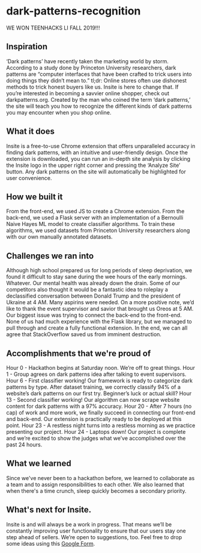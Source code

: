 # dark-patterns-recognition
WE WON TEENHACKS LI FALL 2019!!!
## Inspiration
‘Dark patterns’ have recently taken the marketing world by storm. According to a study done by Princeton University researchers, dark patterns are “computer interfaces that have been crafted to trick users into doing things they didn’t mean to.” tl;dr: Online stores often use dishonest methods to trick honest buyers like us. Insite is here to change that.
If you’re interested in becoming a savvier online shopper, check out darkpatterns.org. Created by the man who coined the term ‘dark patterns,’ the site will teach you how to recognize the different kinds of dark patterns you may encounter when you shop online.

## What it does
Insite is a free-to-use Chrome extension that offers unparalleled accuracy in finding dark patterns, with an intuitive and user-friendly design. Once the extension is downloaded, you can run an in-depth site analysis by clicking the Insite logo in the upper right corner and pressing the ‘Analyze Site’ button. Any dark patterns on the site will automatically be highlighted for user convenience.

## How we built it
From the front-end, we used JS to create a Chrome extension. From the back-end, we used a Flask server with an implementation of a Bernoulli Naive Hayes ML model to create classifier algorithms. To train these algorithms, we used datasets from Princeton University researchers along with our own manually annotated datasets.

## Challenges we ran into
Although high school prepared us for long periods of sleep deprivation, we found it difficult to stay sane during the wee hours of the early mornings. Whatever. Our mental health was already down the drain. Some of our competitors also thought it would be a fantastic idea to roleplay a declassified conversation between Donald Trump and the president of Ukraine at 4 AM. Many aspirins were needed. On a more positive note, we’d like to thank the event supervisor and savior that brought us Oreos at 5 AM.
Our biggest issue was trying to connect the back-end to the front-end. None of us had much experience with the Flask library, but we managed to pull through and create a fully functional extension. In the end, we can all agree that StackOverflow saved us from imminent destruction.

## Accomplishments that we're proud of
Hour 0 - Hackathon begins at Saturday noon. We’re off to great things.
Hour 1 - Group agrees on dark patterns idea after talking to event supervisors.
Hour 6 - First classifier working! Our framework is ready to categorize dark patterns by type. After dataset training, we correctly classify 94% of a website’s dark patterns on our first try. Beginner’s luck or actual skill?
Hour 13 - Second classifier working! Our algorithm can now scrape website content for dark patterns with a 97% accuracy.
Hour 20 - After 7 hours (no cap) of work and more work, we finally succeed in connecting our front-end and back-end. Our extension is practically ready to be deployed at this point.
Hour 23 - A restless night turns into a restless morning as we practice presenting our project.
Hour 24 - Laptops down! Our project is complete and we’re excited to show the judges what we’ve accomplished over the past 24 hours.

## What we learned
Since we've never been to a hackathon before, we learned to collaborate as a team and to assign responsibilities to each other. We also learned that when there's a time crunch, sleep quickly becomes a secondary priority.

## What's next for Insite.
Insite is and will always be a work in progress. That means we’ll be constantly improving user functionality to ensure that our users stay one step ahead of sellers. We’re open to suggestions, too. Feel free to drop some ideas using this [Google Form](https://forms.gle/1Ca6hrhEHTxcjkfWA).
